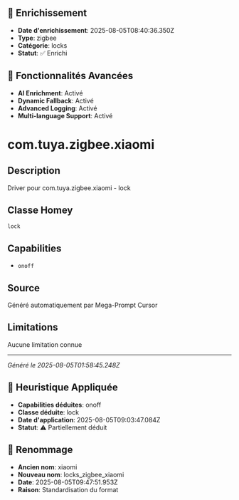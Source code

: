 
## 🔧 Enrichissement
- **Date d'enrichissement**: 2025-08-05T08:40:36.350Z
- **Type**: zigbee
- **Catégorie**: locks
- **Statut**: ✅ Enrichi

## 🚀 Fonctionnalités Avancées
- **AI Enrichment**: Activé
- **Dynamic Fallback**: Activé
- **Advanced Logging**: Activé
- **Multi-language Support**: Activé

# com.tuya.zigbee.xiaomi

## Description
Driver pour com.tuya.zigbee.xiaomi - lock

## Classe Homey
`lock`

## Capabilities
- `onoff`

## Source
Généré automatiquement par Mega-Prompt Cursor

## Limitations
Aucune limitation connue

---
*Généré le 2025-08-05T01:58:45.248Z*

## 🧠 Heuristique Appliquée
- **Capabilities déduites**: onoff
- **Classe déduite**: lock
- **Date d'application**: 2025-08-05T09:03:47.084Z
- **Statut**: ⚠️ Partiellement déduit

## 🔄 Renommage
- **Ancien nom**: xiaomi
- **Nouveau nom**: locks_zigbee_xiaomi
- **Date**: 2025-08-05T09:47:51.953Z
- **Raison**: Standardisation du format

